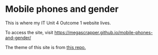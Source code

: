 # Mobile phones and gender

This is where my IT Unit 4 Outcome 1 website lives. 

To access the site, visit https://megascrapper.github.io/mobile-phones-and-gender/

The theme of this site is from [this repo.](https://github.com/mmistakes/minimal-mistakes)